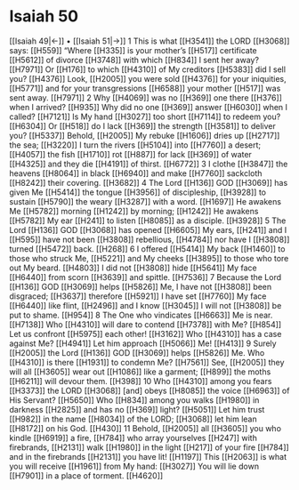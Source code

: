 # Isaiah 50
[[Isaiah 49|←]] • [[Isaiah 51|→]]
1 This is what [[H3541]] the LORD [[H3068]] says: [[H559]] “Where [[H335]] is your mother’s [[H517]] certificate [[H5612]] of divorce [[H3748]] with which [[H834]] I sent her away? [[H7971]] Or [[H176]] to which [[H4310]] of My creditors [[H5383]] did I sell you? [[H4376]] Look, [[H2005]] you were sold [[H4376]] for your iniquities, [[H5771]] and for your transgressions [[H6588]] your mother [[H517]] was sent away. [[H7971]] 
2 Why [[H4069]] was no [[H369]] one there [[H376]] when I arrived? [[H935]] Why did no one [[H369]] answer [[H6030]] when I called? [[H7121]] Is My hand [[H3027]] too short [[H7114]] to redeem you? [[H6304]] Or [[H518]] do I lack [[H369]] the strength [[H3581]] to deliver you? [[H5337]] Behold, [[H2005]] My rebuke [[H1606]] dries up [[H2717]] the sea; [[H3220]] I turn the rivers [[H5104]] into [[H7760]] a desert; [[H4057]] the fish [[H1710]] rot [[H887]] for lack [[H369]] of water [[H4325]] and they die [[H4191]] of thirst. [[H6772]] 
3 I clothe [[H3847]] the heavens [[H8064]] in black [[H6940]] and make [[H7760]] sackcloth [[H8242]] their covering. [[H3682]] 
4 The Lord [[H136]] GOD [[H3069]] has given Me [[H5414]] the tongue [[H3956]] of discipleship, [[H3928]] to sustain [[H5790]] the weary [[H3287]] with a word. [[H1697]] He awakens Me [[H5782]] morning [[H1242]] by morning; [[H1242]] He awakens [[H5782]] My ear [[H241]] to listen [[H8085]] as a disciple. [[H3928]] 
5 The Lord [[H136]] GOD [[H3068]] has opened [[H6605]] My ears, [[H241]] and I [[H595]] have not been [[H3808]] rebellious, [[H4784]] nor have I [[H3808]] turned [[H5472]] back. [[H268]] 
6 I offered [[H5414]] My back [[H1460]] to those who struck Me, [[H5221]] and My cheeks [[H3895]] to those who tore out My beard. [[H4803]] I did not [[H3808]] hide [[H5641]] My face [[H6440]] from scorn [[H3639]] and spittle. [[H7536]] 
7 Because the Lord [[H136]] GOD [[H3069]] helps [[H5826]] Me,  I have not [[H3808]] been disgraced; [[H3637]] therefore [[H5921]] I have set [[H7760]] My face [[H6440]] like flint, [[H2496]] and I know [[H3045]] I will not [[H3808]] be put to shame. [[H954]] 
8 The One who vindicates [[H6663]] Me is near. [[H7138]] Who [[H4310]] will dare to contend [[H7378]] with Me? [[H854]] Let us confront [[H5975]] each other! [[H3162]] Who [[H4310]] has a case against Me? [[H4941]] Let him approach [[H5066]] Me! [[H413]] 
9 Surely [[H2005]] the Lord [[H136]] GOD [[H3069]] helps [[H5826]] Me.  Who [[H4310]] is there [[H1931]] to condemn Me? [[H7561]] See, [[H2005]] they will all [[H3605]] wear out [[H1086]] like a garment; [[H899]] the moths [[H6211]] will devour them. [[H398]] 
10 Who [[H4310]] among you  fears [[H3373]] the LORD [[H3068]] [and] obeys [[H8085]] the voice [[H6963]] of His Servant? [[H5650]] Who [[H834]] among you walks [[H1980]] in darkness [[H2825]] and has no [[H369]] light? [[H5051]] Let him trust [[H982]] in the name [[H8034]] of the LORD; [[H3068]] let him lean [[H8172]] on his God. [[H430]] 
11 Behold, [[H2005]] all [[H3605]] you who kindle [[H6919]] a fire, [[H784]] who array yourselves [[H247]] with firebrands, [[H2131]] walk [[H1980]] in the light [[H217]] of your fire [[H784]] and in the firebrands [[H2131]] you have lit! [[H1197]] This [[H2063]] is what you will receive [[H1961]] from My hand: [[H3027]] You will lie down [[H7901]] in a place of torment. [[H4620]] 
